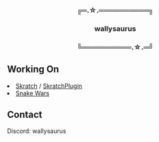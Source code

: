 <div align="center">
<h3>╔═.☆.══════════╗</h3>
<h3>wallysaurus</h3>
<h3>╚══════════.☆.═╝</h3>
</div>
<h2>Working On</h2>
<li><a href="https://github.com/wallysaurus/Skratch">Skratch</a> / <a href="https://github.com/wallysaurus/SkratchPlugin">SkratchPlugin</a>
<li><a href="https://github.com/wallysaurus/snake-wars">Snake Wars</a>
<h2>Contact</h2>
Discord: wallysaurus
